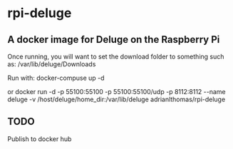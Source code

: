 # rpi-deluge
## A docker image for Deluge on the Raspberry Pi

Once running, you will want to set the download folder to something such as: /var/lib/deluge/Downloads

Run with: 
docker-compuse up -d

or
docker run -d -p 55100:55100 -p 55100:55100/udp -p 8112:8112 --name deluge   -v /host/deluge/home_dir:/var/lib/deluge adrianlthomas/rpi-deluge

## TODO
Publish to docker hub
